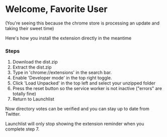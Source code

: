 # Welcome, Favorite User
(You're seeing this because the chrome store is processing an update and taking their sweet time)

Here's how you install the extension directly in the meantime

### Steps
1. Download the dist.zip
2. Extract the dist.zip
3. Type in 'chrome://extensions' in the search bar.
4. Enable 'Developer mode' in the top right toggle.
5. Click 'Load Unpacked' in the top left and select your unzipped folder
6. Press the reset button so the service worker is not inactive ("errors" are totally fine)
7. Return to Launchlist

Now directory votes can be verified and you can stay up to date from Twitter.

Launchlist will only stop showing the extension reminder when you complete step 7.
